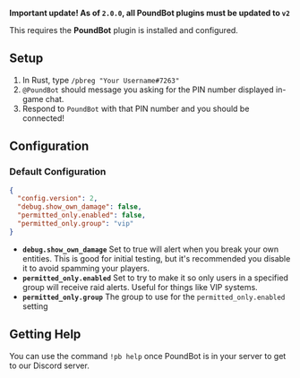 ﻿**Important update! As of `2.0.0`, all PoundBot plugins must be updated to `v2`**

This requires the **PoundBot** plugin is installed and configured.

## Setup

1. In Rust, type `/pbreg "Your Username#7263"`
2. `@PoundBot` should message you asking for the PIN number displayed in-game chat.
3. Respond to `PoundBot` with that PIN number and you should be connected!

## Configuration

### Default Configuration
```JSON
{
  "config.version": 2,
  "debug.show_own_damage": false,
  "permitted_only.enabled": false,
  "permitted_only.group": "vip"
}
```

* **`debug.show_own_damage`** Set to true will alert when you break your own entities. This is good for initial testing, but it's recommended you disable it to avoid spamming your players.
* **`permitted_only.enabled`** Set to try to make it so only users in a specified group will receive raid alerts. Useful for things like VIP systems.
* **`permitted_only.group`** The group to use for the `permitted_only.enabled` setting

## Getting Help

You can use the command `!pb help` once PoundBot is in your server to get to our Discord server.